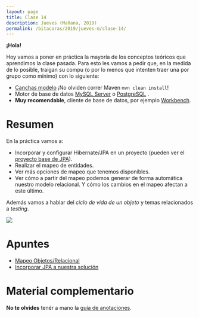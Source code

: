 ```yaml
---
layout: page
title: Clase 14
description: Jueves (Mañana, 2019)
permalink: /bitacoras/2019/jueves-m/clase-14/
---
```

**¡Hola!**

Hoy vamos a poner en práctica la mayoría de los conceptos teóricos que aprendimos la clase pasada. 
Para esto les vamos a pedir que, en la medida de lo posible, traigan su compu (o por lo menos que intenten traer una por grupo como mínimo) con lo siguiente:
- [Canchas modelo](https://github.com/dds-utn/jpa-proof-of-concept-template/tree/canchas-modelo) ¡No olviden correr Maven `mvn clean install`! 
- Motor de base de datos [MySQL Server](https://dev.mysql.com/downloads/mysql/) o [PostgreSQL](https://www.postgresql.org/download/) .
- **Muy recomendable**, cliente de base de datos, por ejemplo [Workbench](https://dev.mysql.com/downloads/workbench/).

# Resumen

En la práctica vamos a:

- Incorporar y configurar Hibernate/JPA en un proyecto (pueden ver el [proyecto base de JPA](https://github.com/dds-utn/jpa-proof-of-concept-template)).
- Realizar el mapeo de entidades.
- Ver más opciones de mapeo que tenemos disponibles.
- Ver cómo a partir del mapeo podemos generar de forma automática nuestro modelo relacional. Y cómo los cambios en el mapeo afectan a este último.  

Además vamos a hablar del _ciclo de vida de un objeto_ y temas relacionados a _testing_.

![](https://www.mysoftkey.com/wp-content/uploads/2017/07/hibernate-object-lifecycle.png)

# Apuntes

- [Mapeo Objetos/Relacional](https://docs.google.com/document/d/1YLmp9vMnSzKg2emt3Bx564Tf1CLalShPc98Z8nCoi7s/edit)
- [Incorporar JPA a nuestra solución](https://docs.google.com/document/d/1dYvrVLRbFE9qwuKj5biz9oRBaRzj-K6ujIKOXNan02s/edit?ts=57e1f2b8#heading=h.kkyach7i1h8n)

# Material complementario

**No te olvides** tenér a mano la [guía de anotaciones](https://docs.google.com/document/d/1jWtehhVCFYECKvpdcCxnEgWZFCv2fR2WPyUJSoiX3II/edit#heading=h.r09lefmcufkn).
